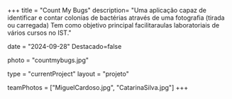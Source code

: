 +++
title = "Count My Bugs"
description= "Uma aplicação capaz de identificar e contar colonias de bactérias através de uma fotografia (tirada ou carregada) Tem como objetivo principal facilitaraulas laboratoriais de vários cursos no IST." 

date = "2024-09-28" 
Destacado=false 

photo = "countmybugs.jpg" 

type = "currentProject" 
layout = "projeto" 

teamPhotos = ["MiguelCardoso.jpg", "CatarinaSilva.jpg"] 
+++
